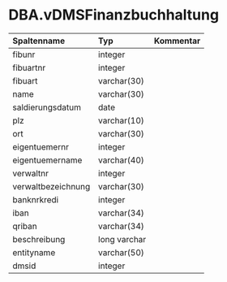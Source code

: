 # DBA.vDMSFinanzbuchhaltung

|Spaltenname|Typ|Kommentar|
|:----------|:--|:--------|
|fibunr|integer||
|fibuartnr|integer||
|fibuart|varchar(30)||
|name|varchar(30)||
|saldierungsdatum|date||
|plz|varchar(10)||
|ort|varchar(30)||
|eigentuemernr|integer||
|eigentuemername|varchar(40)||
|verwaltnr|integer||
|verwaltbezeichnung|varchar(30)||
|banknrkredi|integer||
|iban|varchar(34)||
|qriban|varchar(34)||
|beschreibung|long varchar||
|entityname|varchar(50)||
|dmsid|integer||
